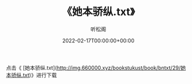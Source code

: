 ﻿---
title:  《她本骄纵.txt》
date:   2022-02-17T00:00:00+00:00
author: 听松阁
layout: post
permalink: /她本骄纵/
categories: 小说
tags: [小说]
---

点击《 [她本骄纵.txt](<a href="http://img.660000.xyz/bookstukust/book/bntxt/29/" target=_blank>http://img.660000.xyz/bookstukust/book/bntxt/29/她本骄纵.txt)》进行下载